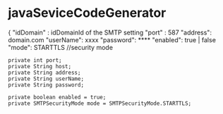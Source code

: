 # javaSeviceCodeGenerator
{
  "idDomain" : idDomainId of the SMTP setting
  "port" : 587
  "address": domain.com
  "userName": xxxx
  "password": ****
  "enabled": true | false
  "mode": STARTTLS //security mode

    private int port;
    private String host;
    private String address;
    private String userName;
    private String password;

    private boolean enabled = true;
    private SMTPSecurityMode mode = SMTPSecurityMode.STARTTLS;
